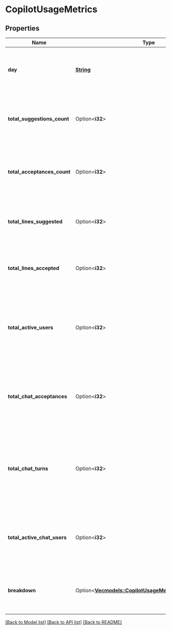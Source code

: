 # CopilotUsageMetrics

## Properties

Name | Type | Description | Notes
------------ | ------------- | ------------- | -------------
**day** | [**String**](string.md) | The date for which the usage metrics are reported, in `YYYY-MM-DD` format. | 
**total_suggestions_count** | Option<**i32**> | The total number of Copilot code completion suggestions shown to users. | [optional]
**total_acceptances_count** | Option<**i32**> | The total number of Copilot code completion suggestions accepted by users. | [optional]
**total_lines_suggested** | Option<**i32**> | The total number of lines of code completions suggested by Copilot. | [optional]
**total_lines_accepted** | Option<**i32**> | The total number of lines of code completions accepted by users. | [optional]
**total_active_users** | Option<**i32**> | The total number of users who were shown Copilot code completion suggestions during the day specified. | [optional]
**total_chat_acceptances** | Option<**i32**> | The total instances of users who accepted code suggested by Copilot Chat in the IDE (panel and inline). | [optional]
**total_chat_turns** | Option<**i32**> | The total number of chat turns (prompt and response pairs) sent between users and Copilot Chat in the IDE. | [optional]
**total_active_chat_users** | Option<**i32**> | The total number of users who interacted with Copilot Chat in the IDE during the day specified. | [optional]
**breakdown** | Option<[**Vec<models::CopilotUsageMetricsBreakdownInner>**](copilot_usage_metrics_breakdown_inner.md)> | Breakdown of Copilot code completions usage by language and editor | 

[[Back to Model list]](../README.md#documentation-for-models) [[Back to API list]](../README.md#documentation-for-api-endpoints) [[Back to README]](../README.md)


